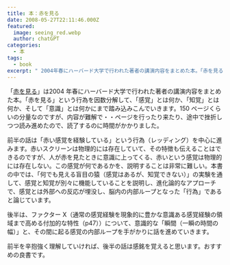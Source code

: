 ```yaml
---
title: 本：赤を見る
date: 2008-05-27T22:11:46.000Z
featured:
  image: seeing_red.webp
  author: chatGPT
categories:
  - 本
tags:
  - book
excerpt: " 2004年春にハーバード大学で行われた著者の講演内容をまとめた本。「赤を見る」という行為を因数分解して、「感覚」とは何か、「知覚」とは何か、そして「意識」とは何かにまで踏み込みこんでいきます。150ページくらいの分量なのですが、内容が難解で・・ページを行ったり来たり、途中で挫折しつつ読み進めたので、読了するのに時間がかかりました。"
---
```


「[赤を見る](https://www.kinokuniya.co.jp/f/dsg-01-9784314010177)」は2004 年春にハーバード大学で行われた著者の講演内容をまとめた本。「赤を見る」という行為を因数分解して、「感覚」とは何か、「知覚」とは何か、そして「意識」とは何かにまで踏み込みこんでいきます。150 ページくらいの分量なのですが、内容が難解で・・ページを行ったり来たり、途中で挫折しつつ読み進めたので、読了するのに時間がかかりました。

前半の話は「赤い感覚を経験している」という行為（レッディング）を中心に進みます。赤いスクリーンは物理的には存在していて、その特徴も伝えることはできるのですが、人が赤を見たときに意識に上ってくる、赤いという感覚は物理的には存在しない。この感覚が何であるかを、説明することは非常に難しい。本書の中では、「何でも見える盲目の猿（感覚はあるが、知覚できない）」の実験を通して、感覚と知覚が別々に機能していることを説明し、進化論的なアプローチで、感覚とは外部への反応が埋没し、脳内の内部ループとなった「行為」であると論じています。

後半は、ファクター X（通常の感覚経験を現象的に豊かな意識ある感覚経験の領域まで高める付加的な特性（p47））について、意識的な「瞬間（一瞬の時間の幅）」と、その間に起る感覚の内部ループを手がかりに話を進めていきます。

前半を辛抱強く理解していければ、後半の話は感銘を覚えると思います。おすすめの良書です。
